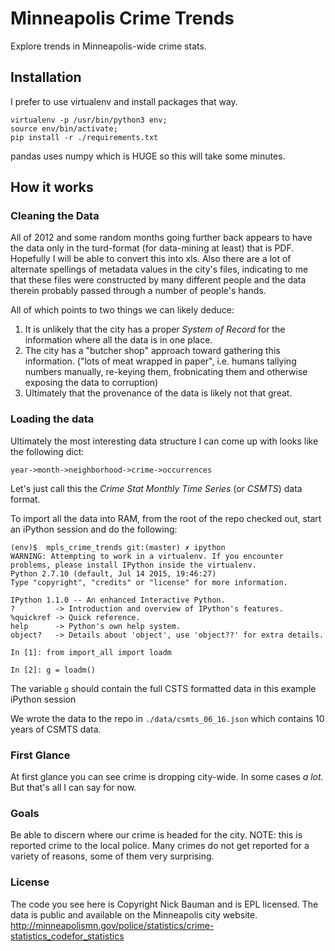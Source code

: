 # Minneapolis Crime Trends

Explore trends in Minneapolis-wide crime stats.

## Installation

I prefer to use virtualenv and install packages that way.

```
virtualenv -p /usr/bin/python3 env;
source env/bin/activate;
pip install -r ./requirements.txt
```

pandas uses numpy which is HUGE so this will take some minutes.

## How it works

### Cleaning the Data

All of 2012 and some random months going further back appears to have the data only in the turd-format (for data-mining 
at least) that is PDF. Hopefully I will be able to convert this into xls. Also there are a lot of alternate spellings
of metadata values in the city's files, indicating to me that these files were constructed by many different people and 
the data therein probably passed through a number of people's hands. 

All of which points to two things we can likely deduce:

1. It is unlikely that the city has a proper *System of Record* for the information where all the data is in one place.
2. The city has a "butcher shop" approach toward gathering this information. ("lots of meat wrapped in paper", i.e. 
humans tallying numbers manually, re-keying them, frobnicating them and otherwise exposing the data to corruption) 
3. Ultimately that the provenance of the data is likely not that great.

### Loading the data

Ultimately the most interesting data structure I can come up with looks like the following dict:

```
year->month->neighborhood->crime->occurrences
```

Let's just call this the _Crime Stat Monthly Time Series_ (or *CSMTS*) data format. 

To import all the data into RAM, from the root of the repo checked out, start an iPython session and do the following:

```
(env)$  mpls_crime_trends git:(master) ✗ ipython                      
WARNING: Attempting to work in a virtualenv. If you encounter problems, please install IPython inside the virtualenv.
Python 2.7.10 (default, Jul 14 2015, 19:46:27) 
Type "copyright", "credits" or "license" for more information.

IPython 1.1.0 -- An enhanced Interactive Python.
?         -> Introduction and overview of IPython's features.
%quickref -> Quick reference.
help      -> Python's own help system.
object?   -> Details about 'object', use 'object??' for extra details.

In [1]: from import_all import loadm

In [2]: g = loadm()
```

The variable `g` should contain the full CSTS formatted data in this example iPython session

We wrote the data to the repo in `./data/csmts_06_16.json` which contains 10 years of CSMTS data.

### First Glance

At first glance you can see crime is dropping city-wide. In some cases *a lot.* But that's all I can say for now.

### Goals

Be able to discern where our crime is headed for the city. NOTE: this is reported crime to the local police. Many crimes 
do not get reported for a variety of reasons, some of them very surprising.

### License

The code you see here is Copyright Nick Bauman and is EPL licensed. The data is public and available on the Minneapolis
city website. http://minneapolismn.gov/police/statistics/crime-statistics_codefor_statistics
